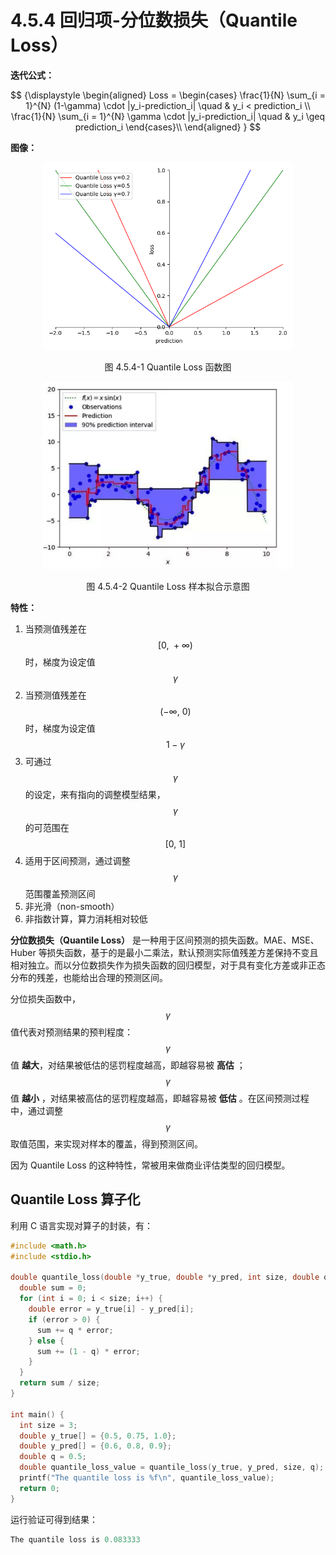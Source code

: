 
# 4.5.4 回归项-分位数损失（Quantile Loss）

**迭代公式：**

$$
{\displaystyle 
 \begin{aligned}
   Loss = 
   \begin{cases}
     \frac{1}{N} \sum_{i = 1}^{N} (1-\gamma) \cdot |y_i-prediction_i| \quad &  y_i < prediction_i \\
     \frac{1}{N} \sum_{i = 1}^{N} \gamma \cdot |y_i-prediction_i| \quad &  y_i \geq prediction_i
   \end{cases}\\
 \end{aligned}
}
$$

**图像：**

<center>
<figure>
   <img  
      width = "400" height = "300"
      src="../../Pictures/Quantile.png" alt="">
    <figcaption>
      <p>图 4.5.4-1 Quantile Loss 函数图</p>
   </figcaption>
</figure>
</center>

<center>
<figure>
   <img  
      width = "400" height = "300"
      src="../../Pictures/Quantile-introduce.png" alt="">
    <figcaption>
      <p>图 4.5.4-2 Quantile Loss 样本拟合示意图</p>
   </figcaption>
</figure>
</center>

**特性：**

1. 当预测值残差在 $$[ 0,\ +\infty)$$ 时，梯度为设定值 $$\gamma$$ 
2. 当预测值残差在 $$(-\infty ,\ 0)$$ 时，梯度为设定值 $$1- \gamma$$
3. 可通过 $$\gamma$$ 的设定，来有指向的调整模型结果，$$\gamma$$ 的可范围在 $$[ 0,\ 1]$$
4. 适用于区间预测，通过调整 $$\gamma$$ 范围覆盖预测区间
5. 非光滑（non-smooth）
6. 非指数计算，算力消耗相对较低

**分位数损失（Quantile Loss）** 是一种用于区间预测的损失函数。MAE、MSE、Huber 等损失函数，基于的是最小二乘法，默认预测实际值残差方差保持不变且相对独立。而以分位数损失作为损失函数的回归模型，对于具有变化方差或非正态分布的残差，也能给出合理的预测区间。

分位损失函数中，$$\gamma$$ 值代表对预测结果的预判程度：$$\gamma$$ 值 **越大**，对结果被低估的惩罚程度越高，即越容易被 **高估** ；$$\gamma$$ 值 **越小** ，对结果被高估的惩罚程度越高，即越容易被 **低估** 。在区间预测过程中，通过调整 $$\gamma$$ 取值范围，来实现对样本的覆盖，得到预测区间。

因为 Quantile Loss 的这种特性，常被用来做商业评估类型的回归模型。

## **Quantile Loss 算子化**

利用 C 语言实现对算子的封装，有：

```C
#include <math.h>
#include <stdio.h>

double quantile_loss(double *y_true, double *y_pred, int size, double q) {
  double sum = 0;
  for (int i = 0; i < size; i++) {
    double error = y_true[i] - y_pred[i];
    if (error > 0) {
      sum += q * error;
    } else {
      sum += (1 - q) * error;
    }
  }
  return sum / size;
}

int main() {
  int size = 3;
  double y_true[] = {0.5, 0.75, 1.0};
  double y_pred[] = {0.6, 0.8, 0.9};
  double q = 0.5;
  double quantile_loss_value = quantile_loss(y_true, y_pred, size, q);
  printf("The quantile loss is %f\n", quantile_loss_value);
  return 0;
}
```

运行验证可得到结果：

```C
The quantile loss is 0.083333
```


[ref]: References_4.md